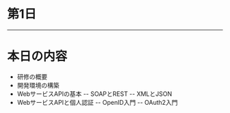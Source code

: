 # 第1日
---
# 本日の内容
- 研修の概要
- 開発環境の構築
- WebサービスAPIの基本
-- SOAPとREST
-- XMLとJSON
- WebサービスAPIと個人認証
-- OpenID入門
-- OAuth2入門
